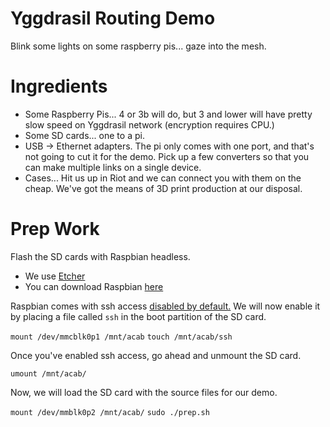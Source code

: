 # Yggdrasil Routing Demo
Blink some lights on some raspberry pis... gaze into the mesh.

# Ingredients

* Some Raspberry Pis... 4 or 3b will do, but 3 and lower will have pretty slow speed on Yggdrasil network (encryption requires CPU.)
* Some SD cards... one to a pi.
* USB -> Ethernet adapters. The pi only comes with one port, and that's not going to cut it for the demo. Pick up a few converters so that you can make multiple links on a single device.
* Cases... Hit us up in Riot and we can connect you with them on the cheap. We've got the means of 3D print production at our disposal.

# Prep Work

Flash the SD cards with Raspbian headless.
* We use [Etcher](https://www.balena.io/etcher/)
* You can download Raspbian [here](https://www.raspberrypi.org/downloads/raspbian/)

Raspbian comes with ssh access [disabled by default.](https://www.raspberrypi.org/documentation/remote-access/ssh/) We will now enable it by placing a file called `ssh` in the boot partition of the SD card.

`mount /dev/mmcblk0p1 /mnt/acab`
`touch /mnt/acab/ssh`

Once you've enabled ssh access, go ahead and unmount the SD card.

`umount /mnt/acab/`

Now, we will load the SD card with the source files for our demo.

`mount /dev/mmblk0p2 /mnt/acab/`
`sudo ./prep.sh`

